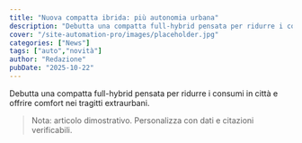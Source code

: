 ```yaml
---
title: "Nuova compatta ibrida: più autonomia urbana"
description: "Debutta una compatta full-hybrid pensata per ridurre i consumi in città e offrire comfort nei tragitti extraurbani."
cover: "/site-automation-pro/images/placeholder.jpg"
categories: ["News"]
tags: ["auto","novità"]
author: "Redazione"
pubDate: "2025-10-22"
---
```


Debutta una compatta full-hybrid pensata per ridurre i consumi in città e offrire comfort nei tragitti extraurbani.

> Nota: articolo dimostrativo. Personalizza con dati e citazioni verificabili.
